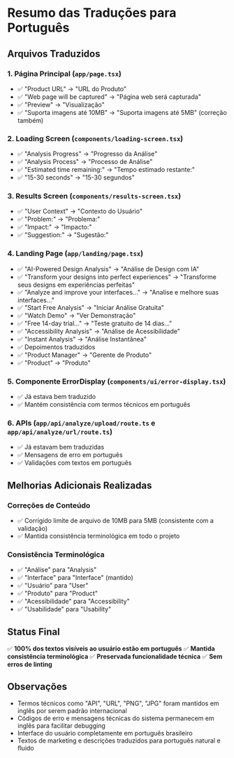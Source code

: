 # Resumo das Traduções para Português

## Arquivos Traduzidos

### 1. Página Principal (`app/page.tsx`)
- ✅ "Product URL" → "URL do Produto"
- ✅ "Web page will be captured" → "Página web será capturada"
- ✅ "Preview" → "Visualização"
- ✅ "Suporta imagens até 10MB" → "Suporta imagens até 5MB" (correção também)

### 2. Loading Screen (`components/loading-screen.tsx`)
- ✅ "Analysis Progress" → "Progresso da Análise"
- ✅ "Analysis Process" → "Processo de Análise"
- ✅ "Estimated time remaining:" → "Tempo estimado restante:"
- ✅ "15-30 seconds" → "15-30 segundos"

### 3. Results Screen (`components/results-screen.tsx`)
- ✅ "User Context" → "Contexto do Usuário"
- ✅ "Problem:" → "Problema:"
- ✅ "Impact:" → "Impacto:"
- ✅ "Suggestion:" → "Sugestão:"

### 4. Landing Page (`app/landing/page.tsx`)
- ✅ "AI-Powered Design Analysis" → "Análise de Design com IA"
- ✅ "Transform your designs into perfect experiences" → "Transforme seus designs em experiências perfeitas"
- ✅ "Analyze and improve your interfaces..." → "Analise e melhore suas interfaces..."
- ✅ "Start Free Analysis" → "Iniciar Análise Gratuita"
- ✅ "Watch Demo" → "Ver Demonstração"
- ✅ "Free 14-day trial..." → "Teste gratuito de 14 dias..."
- ✅ "Accessibility Analysis" → "Análise de Acessibilidade"
- ✅ "Instant Analysis" → "Análise Instantânea"
- ✅ Depoimentos traduzidos
- ✅ "Product Manager" → "Gerente de Produto"
- ✅ "Product" → "Produto"

### 5. Componente ErrorDisplay (`components/ui/error-display.tsx`)
- ✅ Já estava bem traduzido
- ✅ Mantém consistência com termos técnicos em português

### 6. APIs (`app/api/analyze/upload/route.ts` e `app/api/analyze/url/route.ts`)
- ✅ Já estavam bem traduzidas
- ✅ Mensagens de erro em português
- ✅ Validações com textos em português

## Melhorias Adicionais Realizadas

### Correções de Conteúdo
- ✅ Corrigido limite de arquivo de 10MB para 5MB (consistente com a validação)
- ✅ Mantida consistência terminológica em todo o projeto

### Consistência Terminológica
- ✅ "Análise" para "Analysis"
- ✅ "Interface" para "Interface" (mantido)
- ✅ "Usuário" para "User"
- ✅ "Produto" para "Product"
- ✅ "Acessibilidade" para "Accessibility"
- ✅ "Usabilidade" para "Usability"

## Status Final

✅ **100% dos textos visíveis ao usuário estão em português**
✅ **Mantida consistência terminológica**
✅ **Preservada funcionalidade técnica**
✅ **Sem erros de linting**

## Observações

- Termos técnicos como "API", "URL", "PNG", "JPG" foram mantidos em inglês por serem padrão internacional
- Códigos de erro e mensagens técnicas do sistema permanecem em inglês para facilitar debugging
- Interface do usuário completamente em português brasileiro
- Textos de marketing e descrições traduzidos para português natural e fluido
